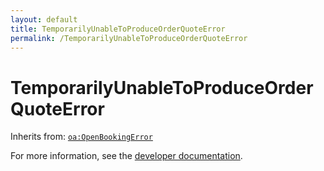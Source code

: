 ```yaml
---
layout: default
title: TemporarilyUnableToProduceOrderQuoteError
permalink: /TemporarilyUnableToProduceOrderQuoteError
---
```


# TemporarilyUnableToProduceOrderQuoteError


Inherits from: [`oa:OpenBookingError`](https://openactive.io/OpenBookingError)

For more information, see the [developer documentation](https://developer.openactive.io/data-model/types/).